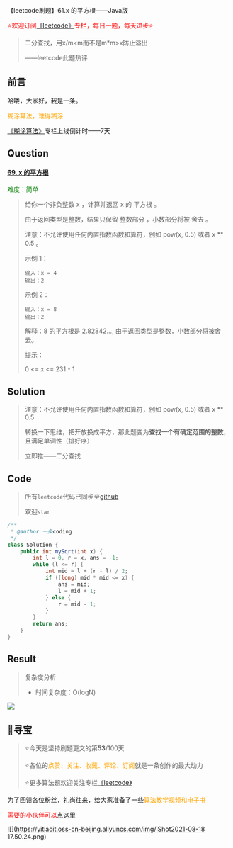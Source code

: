 【leetcode刷题】61.x 的平方根——Java版

<font color=red>⭐欢迎订阅[《leetcode》](https://blog.csdn.net/skylibiao/category_10867560.html)专栏，每日一题，每天进步⭐</font>

>二分查找，用x/m<m而不是m*m>x防止溢出
>
>——leetcode此题热评

## 前言

哈喽，大家好，我是一条。

<font color=orange>糊涂算法，难得糊涂</font>

[《糊涂算法》](https://blog.csdn.net/skylibiao/category_11292502.html?spm=1001.2014.3001.5482)专栏上线倒计时——7天

## Question

#### [69. x 的平方根](https://leetcode-cn.com/problems/sqrtx/)

<font color=green>难度：简单</font>

>给你一个非负整数 x ，计算并返回 x 的 平方根 。
>
>由于返回类型是整数，结果只保留 整数部分 ，小数部分将被 舍去 。
>
>注意：不允许使用任何内置指数函数和算符，例如 pow(x, 0.5) 或者 x ** 0.5 。
>
> 
>
>示例 1：
>
>```
>输入：x = 4
>输出：2
>```
>
>示例 2：
>
>```
>输入：x = 8
>输出：2
>```
>
>解释：8 的平方根是 2.82842..., 由于返回类型是整数，小数部分将被舍去。
>
>
>提示：
>
>0 <= x <= 231 - 1
>

## Solution

>注意：不允许使用任何内置指数函数和算符，例如 pow(x, 0.5) 或者 x ** 0.5 
>
>转换一下思维，把开放换成平方，那此题变为**查找一个有确定范围的整数**，且满足单调性（排好序）
>
>立即推——二分查找


## Code

>所有`leetcode`代码已同步至[github](https://github.com/lbsys)
>
>欢迎`star`

```java
/**
 * @author 一条coding
 */
class Solution {
    public int mySqrt(int x) {
        int l = 0, r = x, ans = -1;
        while (l <= r) {
            int mid = l + (r - l) / 2;
            if ((long) mid * mid <= x) {
                ans = mid;
                l = mid + 1;
            } else {
                r = mid - 1;
            }
        }
        return ans;
    }
}
```

## Result

> 复杂度分析
>
> - 时间复杂度：O(logN) 

![](https://yitiaoit.oss-cn-beijing.aliyuncs.com/img/image-20210911205033460.png)


## 🌈寻宝

>⭐今天是坚持刷题更文的第**53**/100天
>
>⭐各位的<font color=orange>点赞、关注、收藏、评论、订阅</font>就是一条创作的最大动力
>
>⭐更多算法题欢迎关注专栏[《leetcode》](https://blog.csdn.net/skylibiao/category_10867560.html)

为了回馈各位粉丝，礼尚往来，给大家准备了一些<font color=orange>算法教学视频和电子书</font>

<font color=red>需要的小伙伴可以[点这里](https://blog.csdn.net/skylibiao/article/details/119893172?spm=1001.2014.3001.5502)</font>

![](https://yitiaoit.oss-cn-beijing.aliyuncs.com/img/iShot2021-08-18 17.50.24.png)